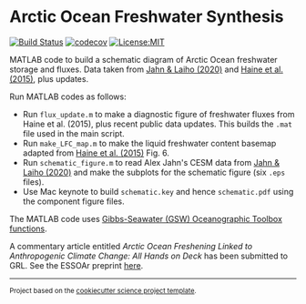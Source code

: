 Arctic Ocean Freshwater Synthesis
==============================
[![Build Status](https://travis-ci.com/ThomasHaine/arctic_ocean_freshwater_synthesis.svg?branch=master)](https://travis-ci.com/ThomasHaine/arctic_ocean_freshwater_synthesis)
[![codecov](https://codecov.io/gh/ThomasHaine/arctic_ocean_freshwater_synthesis/branch/master/graph/badge.svg)](https://codecov.io/gh/ThomasHaine/arctic_ocean_freshwater_synthesis)
[![License:MIT](https://img.shields.io/badge/License-MIT-lightgray.svg?style=flt-square)](https://opensource.org/licenses/MIT)

MATLAB code to build a schematic diagram of Arctic Ocean freshwater storage and fluxes. Data taken from [Jahn & Laiho (2020)](https://agupubs.onlinelibrary.wiley.com/doi/full/10.1029/2020GL088854) and [Haine et al. (2015)](https://www.sciencedirect.com/science/article/pii/S0921818114003129?via%3Dihub), plus updates.

Run MATLAB codes as follows:

* Run `flux_update.m` to make a diagnostic figure of freshwater fluxes from Haine et al. (2015), plus recent public data updates. This builds the `.mat` file used in the main script.
* Run `make_LFC_map.m` to make the liquid freshwater content basemap adapted from [Haine et al. (2015)](https://www.sciencedirect.com/science/article/pii/S0921818114003129?via%3Dihub) Fig. 6.
* Run `schematic_figure.m` to read Alex Jahn's CESM data from [Jahn & Laiho (2020)](https://agupubs.onlinelibrary.wiley.com/doi/full/10.1029/2020GL088854) and make the subplots for the schematic figure (six `.eps` files).
* Use Mac keynote to build `schematic.key` and hence `schematic.pdf` using the component figure files.

The MATLAB code uses [Gibbs-Seawater (GSW) Oceanographic Toolbox functions](http://www.teos-10.org/software.htm#1).
 
A commentary article entitled *Arctic Ocean Freshening Linked to Anthropogenic Climate Change: All Hands on Deck* has been submitted to GRL. See the ESSOAr preprint [here](https://www.essoar.org/author/Haine%2C+Thomas+W+N).

--------

<p><small>Project based on the <a target="_blank" href="https://github.com/jbusecke/cookiecutter-science-project">cookiecutter science project template</a>.</small></p>
